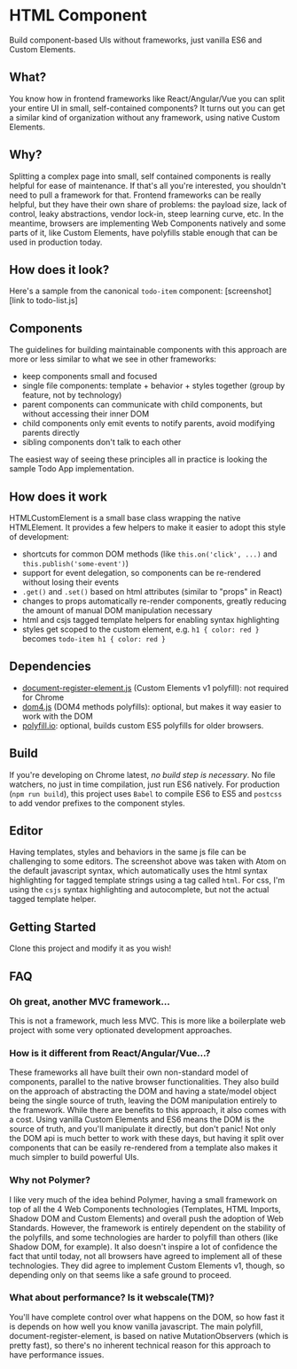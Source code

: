 # HTML Component
Build component-based UIs without frameworks, just vanilla ES6 and Custom Elements.

## What?
You know how in frontend frameworks like React/Angular/Vue you can split your entire UI in small, self-contained components?
It turns out you can get a similar kind of organization without any framework, using native Custom Elements.

## Why?
Splitting a complex page into small, self contained components is really helpful for ease of maintenance. If that's all you're interested, you shouldn't need to pull a framework for that.
Frontend frameworks can be really helpful, but they have their own share of problems: the payload size, lack of control, leaky abstractions, vendor lock-in, steep learning curve, etc.
In the meantime, browsers are implementing Web Components natively and some parts of it, like Custom Elements, have polyfills stable enough that can be used in production today.

## How does it look?
Here's a sample from the canonical `todo-item` component:
[screenshot]
[link to todo-list.js]

## Components
The guidelines for building maintainable components with this approach are more or less similar to what we see in other frameworks:

- keep components small and focused
- single file components: template + behavior + styles together (group by feature, not by technology)
- parent components can communicate with child components, but without accessing their inner DOM
- child components only emit events to notify parents, avoid modifying parents directly
- sibling components don't talk to each other

The easiest way of seeing these principles all in practice is looking the sample Todo App implementation.

## How does it work
HTMLCustomElement is a small base class wrapping the native HTMLElement.
It provides a few helpers to make it easier to adopt this style of development:

- shortcuts for common DOM methods (like `this.on('click', ...)` and `this.publish('some-event')`)
- support for event delegation, so components can be re-rendered without losing their events
- `.get()` and `.set()` based on html attributes (similar to "props" in React)
- changes to props automatically re-render components, greatly reducing the amount of manual DOM manipulation necessary
- html and csjs tagged template helpers for enabling syntax highlighting
- styles get scoped to the custom element, e.g. `h1 { color: red }` becomes `todo-item h1 { color: red }`

## Dependencies
- [document-register-element.js](https://github.com/WebReflection/document-register-element) (Custom Elements v1 polyfill): not required for Chrome
- [dom4.js](https://github.com/WebReflection/dom4) (DOM4 methods polyfills): optional, but makes it way easier to work with the DOM
- [polyfill.io](https://polyfill.io/v2/docs/): optional, builds custom ES5 polyfills for older browsers.

## Build
If you're developing on Chrome latest, *no build step is necessary*. No file watchers, no just in time compilation, just run ES6 natively.
For production (`npm run build`), this project uses `Babel` to compile ES6 to ES5 and `postcss` to add vendor prefixes to the component styles.

## Editor
Having templates, styles and behaviors in the same js file can be challenging to some editors.
The screenshot above was taken with Atom on the default javascript syntax, which automatically uses the html syntax highlighting for tagged template strings using a tag called `html`.
For css, I'm using the `csjs` syntax highlighting and autocomplete, but not the actual tagged template helper.

## Getting Started
Clone this project and modify it as you wish!

## FAQ

### Oh great, another MVC framework...
This is not a framework, much less MVC. This is more like a boilerplate web project with some very optionated development approaches.

### How is it different from React/Angular/Vue...?
These frameworks all have built their own non-standard model of components, parallel to the native browser functionalities.
They also build on the approach of abstracting the DOM and having a state/model object being the single source of truth, leaving the DOM manipulation entirely to the framework. While there are benefits to this approach, it also comes with a cost.
Using vanilla Custom Elements and ES6 means the DOM is the source of truth, and you'll manipulate it directly, but don't panic! Not only the DOM api is much better to work with these days, but having it split over components that can be easily re-rendered from a template also makes it much simpler to build powerful UIs.

### Why not Polymer?
I like very much of the idea behind Polymer, having a small framework on top of all the 4 Web Components technologies (Templates, HTML Imports, Shadow DOM and Custom Elements) and overall push the adoption of Web Standards. However, the framework is entirely dependent on the stability of the polyfills, and some technologies are harder to polyfill than others (like Shadow DOM, for example). It also doesn't inspire a lot of confidence the fact that until today, not all browsers have agreed to implement all of these technologies. They did agree to implement Custom Elements v1, though, so depending only on that seems like a safe ground to proceed.

### What about performance? Is it webscale(TM)?
You'll have complete control over what happens on the DOM, so how fast it is depends on how well you know vanilla javascript.
The main polyfill, document-register-element, is based on native  MutationObservers (which is pretty fast), so there's no inherent technical reason for this approach to have performance issues.
